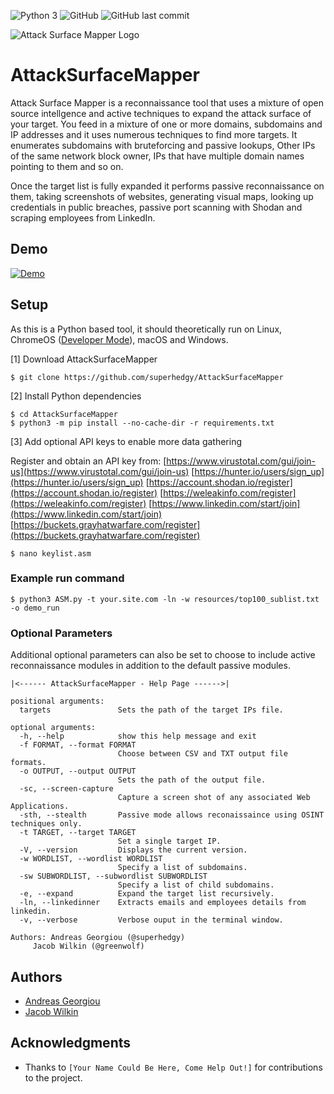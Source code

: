 ![Python 3](https://img.shields.io/badge/Python-3_only-blue.svg "Python 3 only")
![GitHub](https://img.shields.io/github/license/superhedgy/AttackSurfaceMapper)
![GitHub last commit](https://img.shields.io/github/last-commit/superhedgy/AttackSurfaceMapper)

![Attack Surface Mapper Logo](https://npercoco.typepad.com/.a/6a0133f264aa62970b0240a49c6ba4200d-800wi "Attack Surface Mapper Logo")

# AttackSurfaceMapper
Attack Surface Mapper is a reconnaissance tool that uses a mixture of open source intellgence and active techniques to expand the attack surface of your target. You feed in a mixture of one or more domains, subdomains and IP addresses and it uses numerous techniques to find more targets. It enumerates subdomains with bruteforcing and passive lookups, Other IPs of the same network block owner, IPs that have multiple domain names pointing to them and so on.

Once the target list is fully expanded it performs passive reconnaissance on them, taking screenshots of websites, generating visual maps, looking up credentials in public breaches, passive port scanning with Shodan and scraping employees from LinkedIn.

## Demo
[![Demo](https://img.youtube.com/vi/buIQSf_gmdE/0.jpg)](https://www.youtube.com/watch?v=buIQSf_gmdE)

## Setup
As this is a Python based tool, it should theoretically run on Linux, ChromeOS ([Developer Mode](https://www.chromium.org/chromium-os/developer-information-for-chrome-os-devices/generic)), macOS and Windows.

[1] Download AttackSurfaceMapper
```
$ git clone https://github.com/superhedgy/AttackSurfaceMapper
```

[2] Install Python dependencies
```
$ cd AttackSurfaceMapper
$ python3 -m pip install --no-cache-dir -r requirements.txt
```

[3] Add optional API keys to enable more data gathering 

Register and obtain an API key from:
	[https://www.virustotal.com/gui/join-us](https://www.virustotal.com/gui/join-us) 
	[https://hunter.io/users/sign_up](https://hunter.io/users/sign_up) 
	[https://account.shodan.io/register](https://account.shodan.io/register) 
	[https://weleakinfo.com/register](https://weleakinfo.com/register) 
	[https://www.linkedin.com/start/join](https://www.linkedin.com/start/join) 
	[https://buckets.grayhatwarfare.com/register](https://buckets.grayhatwarfare.com/register) 
```
$ nano keylist.asm
```

### Example run command
```
$ python3 ASM.py -t your.site.com -ln -w resources/top100_sublist.txt -o demo_run
```

### Optional Parameters
Additional optional parameters can also be set to choose to include active reconnaissance modules in addition to the default passive modules.

```
|<------ AttackSurfaceMapper - Help Page ------>|

positional arguments:
  targets               Sets the path of the target IPs file.

optional arguments:
  -h, --help            show this help message and exit
  -f FORMAT, --format FORMAT
                        Choose between CSV and TXT output file formats.
  -o OUTPUT, --output OUTPUT
                        Sets the path of the output file.
  -sc, --screen-capture
                        Capture a screen shot of any associated Web Applications.
  -sth, --stealth       Passive mode allows reconaissaince using OSINT techniques only.
  -t TARGET, --target TARGET
                        Set a single target IP.
  -V, --version         Displays the current version.
  -w WORDLIST, --wordlist WORDLIST
                        Specify a list of subdomains.
  -sw SUBWORDLIST, --subwordlist SUBWORDLIST
                        Specify a list of child subdomains.
  -e, --expand          Expand the target list recursively.
  -ln, --linkedinner    Extracts emails and employees details from linkedin.
  -v, --verbose         Verbose ouput in the terminal window.

Authors: Andreas Georgiou (@superhedgy)
	 Jacob Wilkin (@greenwolf)
```

## Authors
* [Andreas Georgiou](https://twitter.com/superhedgy)
* [Jacob Wilkin](https://github.com/Greenwolf)

## Acknowledgments
* Thanks to `[Your Name Could Be Here, Come Help Out!]` for contributions to the project.

